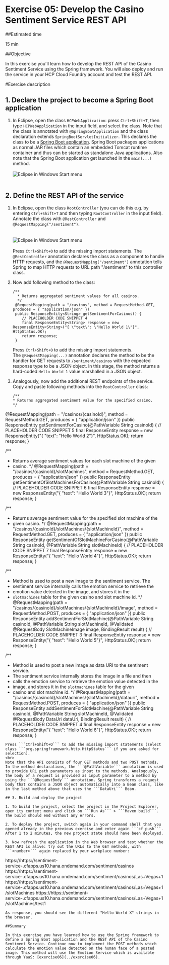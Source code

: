 # Exercise 05: Develop the Casino Sentiment Service REST API

##Estimated time

15 min

##Objective

In this exercise you'll learn how to develop the REST API of the Casino Sentiment Service using the Spring framework. You will also deploy and run the service in your HCP Cloud Foundry account and test the REST API.

#Exercise description

## 1. Declare the project to become a Spring Boot application

1. In Eclipse, open the class ```HCPWebApplication```: press ```Ctrl+Shift+T```, then type ```HCPWebApplication``` in the input field, and select the class. Note that the class is annotated with ```@SpringBootApplication``` and the class declaration extends ```SpringBootServletInitializer```. This declares the class to be a [Spring Boot application](http://projects.spring.io/spring-boot/). Spring Boot packages applications as normal JAR files which contain an embedded Tomcat runtime container and thus can be started as standalone Java applications. Also note that the Spring Boot application get launched in the ```main(...)``` method.
<br><br>
![Eclipse in Windows Start menu](/SAP/cloud-cf-casino/blob/master/img/img05_01.png?raw=true)
<br><br>

## 2. Define the REST API of the service

1. In Eclipse, open the class ```RootController``` (you can do this e.g. by entering ```Ctrl+Shift+T``` and then typing ```RootController``` in the input field). Annotate the class with ```@RestController``` and ```@RequestMapping("/sentiment")```.  
<br><br>
![Eclipse in Windows Start menu](/SAP/cloud-cf-casino/blob/master/img/img05_02.png?raw=true)
<br><br>
   Press ```Ctrl+Shift+O``` to add the missing import statements.
   The ```@RestController``` annotation declares the class as a component to handle HTTP requests, and the ```@RequestMapping("/sentiment")``` annotation tells Spring to map HTTP requests to URL path "/sentiment" to this controller class.

2. Now add following method to the class:
   ```
   /**
     * Returns aggregated sentiment values for all casinos.
     */
    @RequestMapping(path = "/casinos", method = RequestMethod.GET, produces = { "application/json" })
    public ResponseEntity<String> getSentimentForCasinos() {
       // PLACEHOLDER CODE SNIPPET 4
       final ResponseEntity<String> response = new ResponseEntity<String>("{ \"text\": \"Hello World 1\"}", HttpStatus.OK);
       return response;
    }
    ```
    Press ```Ctrl+Shift+O``` to add the missing import statements.
    <br>
    The ```@RequestMapping(...)``` annotation declares the method to be the handler for GET requests to ```/sentiment/casinos``` with the expected response type to be a JSON object. In this stage, the method returns a hard-coded ```Hello World 1``` value marshalled in a JSON object.

3. Analogously, now add the additional REST endpoints of the service. Copy and paste following methods into the ```RootController``` class:
   ```
   /**
   * Returns aggregated sentiment value for the specified casino.
   */
  @RequestMapping(path = "/casinos/{casinoId}", method = RequestMethod.GET, produces = { "application/json" })
  public ResponseEntity<String> getSentimentForCasino(@PathVariable String casinoId) {
    // PLACEHOLDER CODE SNIPPET 5
    final ResponseEntity<String> response = new ResponseEntity<String>("{ \"text\": \"Hello World 2\"}", HttpStatus.OK);
    return response;
  }

  /**
   * Returns average sentiment values for each slot machine of the given
   * casino.
   */
  @RequestMapping(path = "/casinos/{casinoId}/slotMachines", method = RequestMethod.GET, produces = {
      "application/json" })
  public ResponseEntity<String> getSentimentOfSlotMachinesForCasino(@PathVariable String casinoId) {
    // PLACEHOLDER CODE SNIPPET 6
    final ResponseEntity<String> response = new ResponseEntity<String>("{ \"text\": \"Hello World 3\"}", HttpStatus.OK);
    return response;
  }

  /**
   * Returns average sentiment value for the specified slot machine of the
   * given casino.
   */
  @RequestMapping(path = "/casinos/{casinoId}/slotMachines/{slotMachineId}", method = RequestMethod.GET, produces = {
      "application/json" })
  public ResponseEntity<String> getSentimentOfSlotMachineForCasino(@PathVariable String casinoId,
      @PathVariable String slotMachineId) {
    // PLACEHOLDER CODE SNIPPET 7
    final ResponseEntity<String> response = new ResponseEntity<String>("{ \"text\": \"Hello World 4\"}", HttpStatus.OK);
    return response;
  }

  /**
   * Method is used to post a new image to the sentiment service. The
   * sentiment service internally calls the emotion service to retrieve the
   * emotion value detected in the image, and stores it in the
   * <code>slotmachines</code> table for the given casino and slot machine id.
   */
  @RequestMapping(path = "/casinos/{casinoId}/slotMachines/{slotMachineId}/image", method = RequestMethod.POST, produces = {
      "application/json" })
  public ResponseEntity<String> addSentimentForSlotMachine(@PathVariable String casinoId,
      @PathVariable String slotMachineId, @Validated @RequestBody SlotMachineImage image, BindingResult result) {
    // PLACEHOLDER CODE SNIPPET 3
    final ResponseEntity<String> response = new ResponseEntity<String>("{ \"text\": \"Hello World 5\"}", HttpStatus.OK);
    return response;
  }

  /**
   * Method is used to post a new image as data URI to the sentiment service.
   * The sentiment service internally stores the image in a file and then
   * calls the emotion service to retrieve the emotion value detected in the
   * image, and stores it in the <code>slotmachines</code> table for the given
   * casino and slot machine id.
   */
  @RequestMapping(path = "/casinos/{casinoId}/slotMachines/{slotMachineId}/datauri", method = RequestMethod.POST, produces = {
      "application/json" })
  public ResponseEntity<String> addSentimentForSlotMachine(@PathVariable String casinoId,
      @PathVariable String slotMachineId, @Validated @RequestBody DataUri dataUri, BindingResult result) {
    // PLACEHOLDER CODE SNIPPET 4
    final ResponseEntity<String> response = new ResponseEntity<String>("{ \"text\": \"Hello World 6\"}", HttpStatus.OK);
    return response;
  }
   ```
   Press ```Ctrl+Shift+O``` to add the missing import statements (select class ```org.springframework.http.HttpStatus``` if you are asked for selection).
   <br>
   Note that the API consists of four GET methods and two POST methods. In the method declarations, the ```@PathVariable``` annotation is used to provide URL path parameters as input to the methods. Analogously, the body of a request is provided as input parameter to a method by using the ```@RequestBody``` annotation. Spring transforms a request body that contains a JSON object automatically into a Bean class, like in the last method above that uses the ```DataUri``` Bean.

## 3. Build and deploy the project

1. To build the project, select the project in the Project Explorer, open its context menu and click on ```Run As``` > ```Maven build```. The build should end without any errors.

2. To deploy the project, switch again in your command shell that you opened already in the previous exercise and enter again ```cf push```. After 1 to 2 minutes, the new project state should have been deployed.

3. Now refresh the application in the Web browser and test whether the REST API is alive: try out the URLs to the GET methods, with ```<number>``` again replaced by your workplace number:
   ```
   https://https://sentiment-service-<number>.cfapps.us10.hana.ondemand.com/sentiment/casinos
   https://https://sentiment-service-<number>.cfapps.us10.hana.ondemand.com/sentiment/casinos/Las+Vegas+1
   https://https://sentiment-service-<number>.cfapps.us10.hana.ondemand.com/sentiment/casinos/Las+Vegas+1/slotMachines
   https://https://sentiment-service-<number>.cfapps.us10.hana.ondemand.com/sentiment/casinos/Las+Vegas+1/slotMachines/test1
   ```
   As response, you should see the different "Hello World X" strings in the browser.

##Summary

In this exercise you have learned how to use the Spring framework to define a Spring Boot application and the REST API of the Casino Sentiment Service. Continue now to implement the POST methods which calculate the emotion value detected on the human face of a posted image. This method will use the Emotion Service which is available through YaaS: [exercise06](../exercise06).
